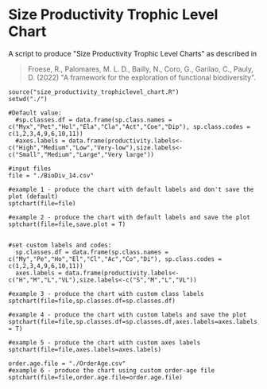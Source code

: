 # Size Productivity Trophic Level Chart #

A script to produce "Size Productivity Trophic Level Charts" as described in

>Froese, R., Palomares, M. L. D., Bailly, N., Coro, G., Garilao, C., Pauly, D. (2022) "A framework for the exploration of functional biodiversity".

```
source("size_productivity_trophiclevel_chart.R")
setwd("./")

#Default value:
  #sp.classes.df = data.frame(sp.class.names = c("Myx","Pet","Hol","Ela","Cla","Act","Coe","Dip"), sp.class.codes = c(1,2,3,4,9,6,10,11))
  #axes.labels = data.frame(productivity.labels<-c("High","Medium","Low","Very-low"),size.labels<-c("Small","Medium","Large","Very large"))
  
#input files
file = "./BioDiv_14.csv"

#example 1 - produce the chart with default labels and don't save the plot (default)
sptchart(file=file)

#example 2 - produce the chart with default labels and save the plot
sptchart(file=file,save.plot = T)


#set custom labels and codes:
  sp.classes.df = data.frame(sp.class.names = c("My","Pe","Ho","El","Cl","Ac","Co","Di"), sp.class.codes = c(1,2,3,4,9,6,10,11))
  axes.labels = data.frame(productivity.labels<-c("H","M","L","VL"),size.labels<-c("S","M","L","VL"))
  
#example 3 - produce the chart with custom class labels
sptchart(file=file,sp.classes.df=sp.classes.df)

#example 4 - produce the chart with custom labels and save the plot
sptchart(file=file,sp.classes.df=sp.classes.df,axes.labels=axes.labels,save.plot = T)

#example 5 - produce the chart with custom axes labels
sptchart(file=file,axes.labels=axes.labels)

order.age.file = "./OrderAge.csv"
#example 6 - produce the chart using custom order-age file
sptchart(file=file,order.age.file=order.age.file)

```
